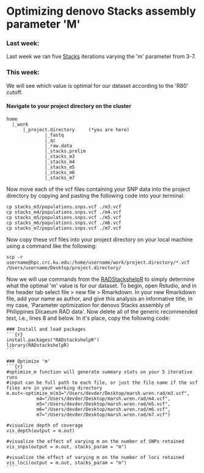# Optimizing denovo Stacks assembly parameter 'M'
### Last week:
Last week we ran five [Stacks](https://catchenlab.life.illinois.edu/stacks/) iterations varying the 'm' parameter from 3-7. 

### This week:
We will see which value is optimal for our dataset according to the 'R80' cutoff.

#### Navigate to your project directory on the cluster
```
home  
  |_work
      |_project.directory     (*you are here)
              |_fastq
              |_qc
              |_raw.data
              |_stacks.prelim
              |_stacks_m3
              |_stacks_m4
              |_stacks_m5
              |_stacks_m6
              |_stacks_m7
```

Now move each of the vcf files containing your SNP data into the project directory by copying and pasting the following code into your terminal:
```
cp stacks_m3/populations.snps.vcf ./m3.vcf
cp stacks_m4/populations.snps.vcf ./m4.vcf
cp stacks_m5/populations.snps.vcf ./m5.vcf
cp stacks_m6/populations.snps.vcf ./m6.vcf
cp stacks_m7/populations.snps.vcf ./m7.vcf
```

Now copy these vcf files into your project directory on your local machine using a command like the following:
```
scp -r username@hpc.crc.ku.edu:/home/username/work/project.directory/*.vcf /Users/username/Desktop/project.directory/
```

Now we will use commands from the [RADStackshelpR](https://github.com/DevonDeRaad/RADstackshelpR) to simply determine what the optimal 'm' value is for our dataset. To begin, open Rstudio, and in the header tab select file > new file > Rmarkdown. In your new Rmarkdown file, add your name as author, and give this analysis an informative title, in my case, 'Parameter optimization for denovo Stacks assembly of Philippines Dicaeum RAD data'. Now delete all of the generic recommended text, i.e., lines 8 and below. In it's place, copy the following code:
~~~
### Install and load packages
```{r}
install.packages("RADstackshelpR")
library(RADstackshelpR)
```

### Optimize 'm'
```{r}
#optimize_m function will generate summary stats on your 5 iterative runs
#input can be full path to each file, or just the file name if the vcf files are in your working directory
m.out<-optimize_m(m3="/Users/devder/Desktop/marsh.wren.rad/m3.vcf",
           m4="/Users/devder/Desktop/marsh.wren.rad/m4.vcf",
           m5="/Users/devder/Desktop/marsh.wren.rad/m5.vcf",
           m6="/Users/devder/Desktop/marsh.wren.rad/m6.vcf",
           m7="/Users/devder/Desktop/marsh.wren.rad/m7.vcf")
           
#visualize depth of coverage
vis_depth(output = m.out)

#visualize the effect of varying m on the number of SNPs retained
vis_snps(output = m.out, stacks_param = "m")

#visualize the effect of varying m on the number of loci retained
vis_loci(output = m.out, stacks_param = "m")
```
~~~


